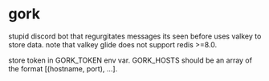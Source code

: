 # gork

stupid discord bot that regurgitates messages its seen before
uses valkey to store data. note that valkey glide does not support redis >=8.0.

store token in GORK_TOKEN env var. GORK_HOSTS should be an array of the format [(hostname, port), ...].
